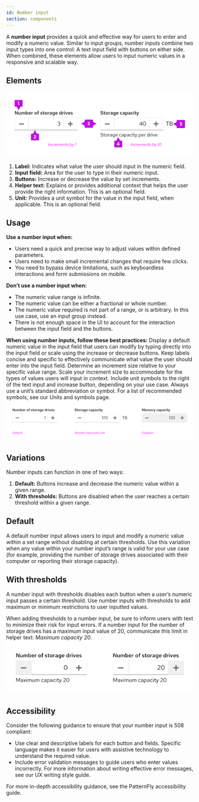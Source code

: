 ```yaml
---
id: Number input
section: components
---
```


A **number input** provides a quick and effective way for users to enter and modify a numeric value. Similar to input groups, number inputs combine two input types into one control: A text input field with buttons on either side. When combined, these elements allow users to input numeric values in a responsive and scalable way.

## Elements
<img src="./img/number_input_anatomy.png" alt="Number input elements"/>

1. **Label:** Indicates what value the user should input in the numeric field.
2. **Input field:** Area for the user to type in their numeric input.
3. **Buttons:** Increase or decrease the value by set increments.
4. **Helper text:** Explains or provides additional context that helps the user provide the right information. This is an optional field.
5. **Unit:** Provides a unit symbol for the value in the input field, when applicable. This is an optional field.

## Usage
**Use a number input when:**
* Users need a quick and precise way to adjust values within defined parameters.
* Users need to make small incremental changes that require few clicks.
* You need to bypass device limitations, such as keyboardless interactions and form submissions on mobile.

**Don’t use a number input when:**
* The numeric value range is infinite.
* The numeric value can be either a fractional or whole number.
* The numeric value required is not part of a range, or is arbitrary. In this use case, use an input group instead.
* There is not enough space in the UI to account for the interaction between the input field and the buttons.

**When using number inputs, follow these best practices:**
Display a default numeric value in the input field that users can modify by typing directly into the input field or scale using the increase or decrease buttons.
Keep labels concise and specific to effectively communicate what value the user should enter into the input field.
Determine an increment size relative to your specific value range. Scale your increment size to accommodate for the types of values users will input in context.
Include unit symbols to the right of the text input and increase button, depending on your use case. Always use a unit’s standard abbreviation or symbol. For a list of recommended symbols, see our Units and symbols page.
<img src="./img/number_input_states.png" alt="Number input states"/>

## Variations
Number inputs can function in one of two ways:

1. **Default:** Buttons increase and decrease the numeric value within a given range.
2. **With thresholds:** Buttons are disabled when the user reaches a certain threshold within a given range.

## Default
A default number input allows users to input and modify a numeric value within a set range without disabling at certain thresholds. Use this variation when any value within your number input’s range is valid for your use case (for example, providing the number of storage drives associated with their computer or reporting their storage capacity).

## With thresholds
A number input with thresholds disables each button when a user’s numeric input passes a certain threshold. Use number inputs with thresholds to add maximum or minimum restrictions to user inputted values. 

When adding thresholds to a number input, be sure to inform users with text to minimize their risk for input errors. If a number input for the number of storage drives has a maximum input value of 20, communicate this limit in helper text: <i>Maximum capacity 20</i>.
<img src="./img/with_threshold.png" alt="Number input with threshold"/>

## Accessibility
Consider the following guidance to ensure that your number input is 508 compliant:

* Use clear and descriptive labels for each button and fields. Specific language makes it easier for users with assistive technology to understand the required value.
* Include error validation messages to guide users who enter values incorrectly. For more information about writing effective error messages, see our UX writing style guide.

For more in-depth accessibility guidance, see the PatternFly accessibility guide.
